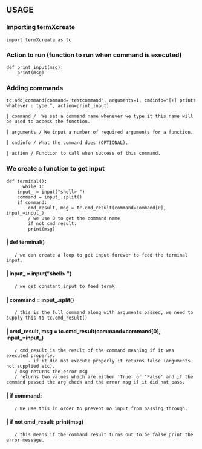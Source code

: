 ## USAGE
### Importing termXcreate
    import termXcreate as tc


### Action to run (function to run when command is executed)
	def print_input(msg): 
	    print(msg)


### Adding commands
    tc.add_command(command='testcommand', arguments=1, cmdinfo="[+] prints whatever u type.", action=print_input)

    | command /  We set a command name whenever we type it this name will be used to access the function.
    
    | arguments / We input a number of required arguments for a function.
    
    | cmdinfo / What the command does (OPTIONAL).
    
    | action / Function to call when success of this command.

### We create a function to get input
	def terminal():
          while 1:
		input_ = input("shell> ")
		command = input_.split()
		if command:
		    cmd_result, msg = tc.cmd_result(command=command[0], input_=input_)  
		    / we use 0 to get the command name
		    if not cmd_result:
			print(msg)
####	   |  def terminal() 
	   / we can create a loop to get input forever to feed the terminal input.

####       |  input_ = input("shell> ")
       / we get constant input to feed termX.
	   
####	   |  command = input_.split() 
	   / this is the full command along with arguments passed, we need to supply this to tc.cmd_result()
	   
####       |  cmd_result, msg = tc.cmd_result(command=command[0], input_=input_)
       / cmd_result is the result of the command meaning if it was executed properly.
            - if it did not execute properly it returns false (arguments not supplied etc).
       / msg returns the error msg
       / returns two values which are either 'True' or 'False' and if the command passed the arg check and the error msg if it did not pass.
	   
####	   |  if command: 
	   / We use this in order to prevent no input from passing through.
	   
####	   |  if not cmd_result: print(msg) 
	   / this means if the command result turns out to be false print the error message.
